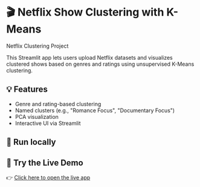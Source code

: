 # 🎬 Netflix Show Clustering with K-Means
Netflix Clustering Project

This Streamlit app lets users upload Netflix datasets and visualizes clustered shows based on genres and ratings using unsupervised K-Means clustering.

## 💡 Features
- Genre and rating-based clustering
- Named clusters (e.g., "Romance Focus", "Documentary Focus")
- PCA visualization
- Interactive UI via Streamlit

## 🚀 Run locally

## 🧪 Try the Live Demo

👉 [Click here to open the live app](https://netflix-clustering-project-by-adnaan.streamlit.app/)
